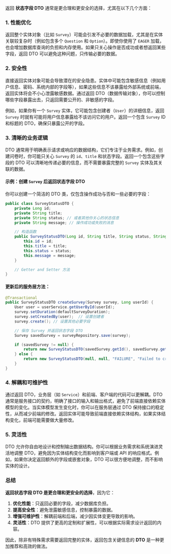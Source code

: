 返回 **状态字段 DTO** 通常是更合理和更安全的选择，尤其在以下几个方面：

### 1. **性能优化**
返回整个实体对象（比如 `Survey`）可能会引发不必要的数据加载，尤其是在实体关联较复杂时（例如包含多个 `Question` 和 `Option`）。即使你使用了 `EAGER` 加载，也会增加数据库查询的负担和内存使用。如果只关心操作是否成功或者想返回某些字段，返回 DTO 可以避免这种问题，只传输必要的数据。

### 2. **安全性**
直接返回实体对象可能会导致潜在的安全隐患。实体中可能包含敏感信息（例如用户信息、密码、系统内部的字段等），如果这些信息不该暴露给外部系统或前端，返回实体将会不小心泄露敏感数据。通过返回 DTO（数据传输对象），你可以控制哪些字段暴露出去，只返回需要公开的、非敏感的字段。

例如，如果你有一个 `Survey` 实体，它可能包含创建者（`User`）的详细信息，返回 `Survey` 时就有可能将用户信息暴露给不该访问它的用户。返回一个包含 `Survey` ID 和标题的 DTO，确保只暴露公开的字段。

### 3. **清晰的业务逻辑**
DTO 通常用于明确表示请求或响应的数据结构，它们专注于业务需求。例如，创建问卷时，你可能只关心 `Survey` 的 `id`、`title` 和状态字段。返回一个包含这些字段的 DTO 可以清晰地传递必要的信息，而不需要暴露完整的 `Survey` 实体及其关联的数据。

#### 示例：创建 `Survey` 后返回状态字段 DTO

你可以创建一个简洁的 DTO 类，仅包含操作成功与否和一些必要的字段：

```java
public class SurveyStatusDTO {
    private Long id;
    private String title;
    private String status; // 或者其他你关心的状态信息
    private String message; // 操作成功或失败的消息

    // 构造函数
    public SurveyStatusDTO(Long id, String title, String status, String message) {
        this.id = id;
        this.title = title;
        this.status = status;
        this.message = message;
    }

    // Getter and Setter 方法
}
```

#### 更新后的服务层方法：
```java
@Transactional
public SurveyStatusDTO createSurvey(Survey survey, Long userId) {
    User user = userService.getUserById(userId);
    survey.setDuration(defaultSurveyDuration);
    survey.setCreatedBy(user);  // 设置创建者
    survey.create(); // 设置其他必要字段

    // 保存 Survey 并返回状态字段 DTO
    Survey savedSurvey = surveyRepository.save(survey);

    if (savedSurvey != null) {
        return new SurveyStatusDTO(savedSurvey.getId(), savedSurvey.getTitle(), "SUCCESS", "Survey created successfully.");
    } else {
        return new SurveyStatusDTO(null, null, "FAILURE", "Failed to create survey.");
    }
}
```

### 4. **解耦和可维护性**
通过返回 DTO，业务层（如 `Service`）和前端、客户端的代码可以更解耦。DTO 通常是服务接口的契约，明确了接口的输入和输出格式，避免了前端直接依赖实体模型的变化。当实体模型发生变化时，你可以在服务层通过 DTO 保持接口的稳定性，从而减少前端的修改。返回实体可能导致前端直接依赖实体结构，如果实体结构变化，前端可能需要做大量修改。

### 5. **灵活性**
DTO 允许你自由地设计和控制输出数据结构。你可以根据业务需求和系统演进灵活地调整 DTO，避免因为实体结构变化而影响到客户端或 API 的响应格式。例如，如果你决定返回额外的字段或嵌套对象，DTO 可以很方便地调整，而不影响实体的设计。

### 总结

**返回状态字段 DTO 是更合理和更安全的选择**，因为它：
1. **优化性能**：只返回必要的字段，减少数据库负担。
2. **提高安全性**：避免泄露敏感信息，控制暴露的数据。
3. **增强可维护性**：解耦前端和后端，减少因实体变更导致的影响。
4. **灵活性**：DTO 提供了更高的定制和扩展性，可以根据实际需求设计返回的内容。

因此，除非有特殊需求需要返回完整的实体，返回包含关键信息的 **DTO** 是一种更加推荐和高效的做法。